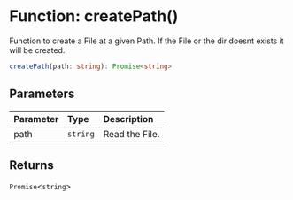 # Function: createPath()

Function to create a File at a given Path. If the File or the dir doesnt exists it will be created.

```ts
createPath(path: string): Promise<string>
```

## Parameters

| Parameter | Type     | Description    |
| :-------- | :------- | :------------- |
| path      | `string` | Read the File. |

## Returns

`Promise`<`string`\>
